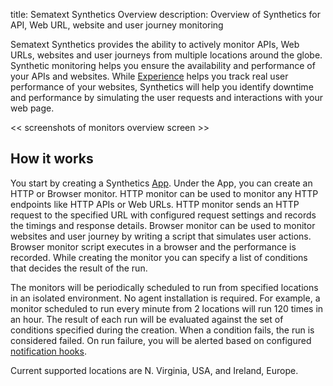 title: Sematext Synthetics Overview
description: Overview of Synthetics for API, Web URL, website and user journey monitoring

Sematext Synthetics provides the ability to actively monitor APIs, Web URLs, websites and user journeys from multiple locations around the globe. Synthetic monitoring helps you ensure the availability and performance of your APIs and websites. While [Experience](/experience) helps you track real user performance of your websites, Synthetics will help you identify downtime and performance by simulating the user requests and interactions with your web page. 

<< screenshots of monitors overview screen >>

## How it works

You start by creating a Synthetics [App](/guide/app-guide/). Under the App, you can create an HTTP or Browser monitor. HTTP monitor can be used to monitor any HTTP endpoints like HTTP APIs or Web URLs. HTTP monitor sends an HTTP request to the specified URL with configured request settings and records the timings and response details. Browser monitor can be used to monitor websites and user journey by writing a script that simulates user actions. Browser monitor script executes in a browser and the performance is recorded.  While creating the monitor you can specify a list of conditions that decides the result of the run.

The monitors will be periodically scheduled to run from specified locations in an isolated environment. No agent installation is required. For example, a monitor scheduled to run every minute from 2 locations will run 120 times in an hour. The result of each run will be evaluated against the set of conditions specified during the creation. When a condition fails, the run is considered failed. On run failure, you will be alerted based on configured [notification hooks](/integration/#notification-hooks).

Current supported locations are N. Virginia, USA, and Ireland, Europe.
